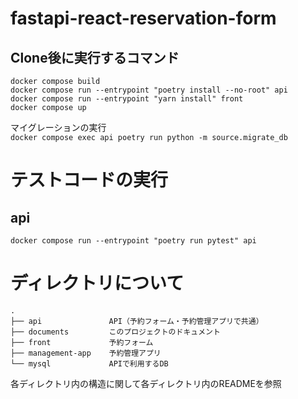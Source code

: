 # fastapi-react-reservation-form
## Clone後に実行するコマンド
`docker compose build`  
`docker compose run --entrypoint "poetry install --no-root" api`  
`docker compose run --entrypoint "yarn install" front`  
`docker compose up`  

マイグレーションの実行  
`docker compose exec api poetry run python -m source.migrate_db`  

# テストコードの実行
## api
`docker compose run --entrypoint "poetry run pytest" api`

# ディレクトリについて
```
.
├── api               API（予約フォーム・予約管理アプリで共通）
├── documents         このプロジェクトのドキュメント
├── front             予約フォーム
├── management-app    予約管理アプリ
└── mysql             APIで利用するDB
```
各ディレクトリ内の構造に関して各ディレクトリ内のREADMEを参照